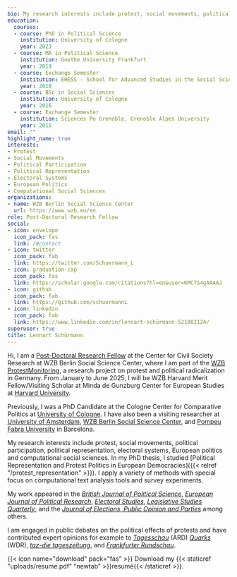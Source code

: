 ```yaml
---
bio: My research interests include protest, social movements, political participation, political representation, electoral systems, European politics and computational social sciences.
education:
  courses:
  - course: PhD in Political Science
    institution: University of Cologne
    year: 2023
  - course: MA in Political Science
    institution: Goethe University Frankfurt
    year: 2019
  - course: Exchange Semester
    institution: EHESS - School for Advanced Studies in the Social Sciences Paris
    year: 2018
  - course: BSc in Social Sciences
    institution: University of Cologne
    year: 2016
  - course: Exchange Semester
    institution: Sciences Po Grenoble, Grenoble Alpes University
    year: 2015
email: ""
highlight_name: true
interests:
- Protest
- Social Movements
- Political Participation 
- Political Representation
- Electoral Systems
- European Politics
- Computational Social Sciences
organizations:
- name: WZB Berlin Social Science Center
  url: https://www.wzb.eu/en
role: Post-Doctoral Research Fellow
social:
- icon: envelope
  icon_pack: fas
  link: /#contact
- icon: twitter
  icon_pack: fab
  link: https://twitter.com/Schuermann_L
- icon: graduation-cap
  icon_pack: fas
  link: https://scholar.google.com/citations?hl=en&user=KMCTS4gAAAAJ
- icon: github
  icon_pack: fab
  link: https://github.com/schuermannL
- icon: linkedin
  icon_pack: fab
  link: https://www.linkedin.com/in/lennart-schürmann-521802124/
superuser: true
title: Lennart Schürmann
---
```


Hi, I am a [Post-Doctoral Research Fellow](https://www.wzb.eu/en/persons/lennart-schurmann) at the Center for Civil Society Research at WZB Berlin Social Science Center, where I am part of the [WZB ProtestMonitoring](https://www.wzb.eu/en/research/dynamics-of-political-systems/center-for-civil-society-research/projects/politischer-protest-und-radikalisierung-protest-monitoring), a research project on protest and political radicalization in Germany. From January to June 2025, I will be WZB Harvard Merit Fellow/Visiting Scholar at Minda de Gunzburg Center for European Studies at [Harvard University](https://ces.fas.harvard.edu/people/lennart-schuermann).

Previously, I was a PhD Candidate at the Cologne Center for Comparative Politics at [University of Cologne](https://cccp.uni-koeln.de/en/). I have also been a visiting researcher at [University of Amsterdam](https://www.uva.nl/en), [WZB Berlin Social Science Center](https://www.wzb.eu/en), and [Pompeu Fabra University](https://www.upf.edu) in Barcelona. 

My research interests include protest, social movements, political participation, political representation, electoral systems, European politics and computational social sciences. In my PhD thesis, I studied [Political Representation and Protest Politics in European Democracies]({{< relref "/protest_representation" >}}). I apply a variety of methods with special focus on computational text analysis tools and survey experiments.

My work appeared in the [_British Journal of Political Science_](https://doi.org/10.1017/S0007123423000169), [_European Journal of Political Research_](https://doi.org/10.1111/1475-6765.12704), [_Electoral Studies_](https://doi.org/10.1016/j.electstud.2022.102575), [_Legislative Studies Quarterly_](https://doi.org/10.1111/lsq.12379), and the [_Journal of Elections, Public Opinion and Parties_](https://doi.org/10.1080/17457289.2023.2189729) among others. 

I am engaged in public debates on the political effects of protests and have contributed expert opinions for example to  [_Tagesschau_](https://www.tagesschau.de/inland/gesellschaft/fridays-for-future-244.html) (ARD) [_Quarks_](https://www.instagram.com/p/Cxmf-IHKDoX/) (WDR), [_taz-die tageszeitung_](https://taz.de/Klimastreik-von-Fridays-und-Verdi/!5995664/), and [_Frankfurter Rundschau_](https://www.fr.de/politik/verdi-und-fridays-for-future-warnstreiks-in-mehr-als-70-staedten-92865052.html).



{{< icon name="download" pack="fas" >}} Download my {{< staticref "uploads/resume.pdf" "newtab" >}}resumé{{< /staticref >}}.
